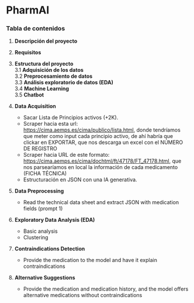 # PharmAI

### Tabla de contenidos

1. **Descripción del proyecto**
2. **Requisitos**
3. **Estructura del proyecto** <br>
   3.1 **Adquisición de los datos** <br>
   3.2 **Preprocesamiento de datos** <br>
   3.3 **Análisis exploratorio de datos (EDA)** <br>
   3.4 **Machine Learning** <br>
   3.5 **Chatbot** <br>

4. **Data Acquisition**
   - Sacar Lista de Principios activos (+2K).
   - Scraper hacia esta url: https://cima.aemps.es/cima/publico/lista.html, donde tendríamos que meter como input cada principio activo, de ahí habría que clickar en EXPORTAR, que nos descarga un excel con el NÚMERO DE REGISTRO
   - Scraper hacia URL de este formato: https://cima.aemps.es/cima/dochtml/ft/47178/FT_47178.html, que nos parsearíamos en local la información de cada medicamento (FICHA TÉCNICA)
   - Estructuración en JSON con una IA generativa.

5. **Data Preprocessing**
   - Read the technical data sheet and extract JSON with medication fields (prompt 1)

6. **Exploratory Data Analysis (EDA)**
   - Basic analysis
   - Clustering

7. **Contraindications Detection**
   - Provide the medication to the model and have it explain contraindications

8. **Alternative Suggestions**
   - Provide the medication and medication history, and the model offers alternative medications without contraindications
